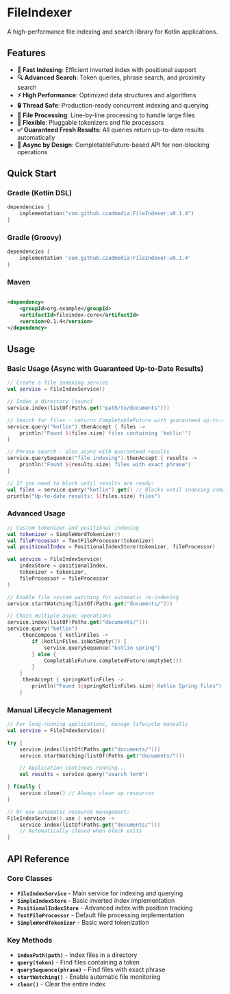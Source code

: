 # FileIndexer

A high-performance file indexing and search library for Kotlin applications.

## Features

- **🚀 Fast Indexing**: Efficient inverted index with positional support
- **🔍 Advanced Search**: Token queries, phrase search, and proximity search
- **⚡ High Performance**: Optimized data structures and algorithms
- **🔒 Thread Safe**: Production-ready concurrent indexing and querying
- **📁 File Processing**: Line-by-line processing to handle large files
- **🎯 Flexible**: Pluggable tokenizers and file processors
- **✅ Guaranteed Fresh Results**: All queries return up-to-date results automatically
- **🔄 Async by Design**: CompletableFuture-based API for non-blocking operations

## Quick Start

### Gradle (Kotlin DSL)

```kotlin
dependencies {
    implementation("com.github.czadmedia:FileIndexer:v0.1.4")
}
```

### Gradle (Groovy)

```groovy
dependencies {
    implementation 'com.github.czadmedia:FileIndexer:v0.1.4'
}
```

### Maven

```xml

<dependency>
    <groupId>org.example</groupId>
    <artifactId>fileindex-core</artifactId>
    <version>0.1.4</version>
</dependency>
```

## Usage

### Basic Usage (Async with Guaranteed Up-to-Date Results)

```kotlin
// Create a file indexing service
val service = FileIndexService()

// Index a directory (async)
service.index(listOf(Paths.get("path/to/documents")))

// Search for files - returns CompletableFuture with guaranteed up-to-date results
service.query("kotlin").thenAccept { files ->
    println("Found ${files.size} files containing 'kotlin'")
}

// Phrase search - also async with guaranteed results
service.querySequence("file indexing").thenAccept { results ->
    println("Found ${results.size} files with exact phrase")
}

// If you need to block until results are ready:
val files = service.query("kotlin").get() // Blocks until indexing completes
println("Up-to-date results: ${files.size} files")
```

### Advanced Usage

```kotlin
// Custom tokenizer and positional indexing
val tokenizer = SimpleWordTokenizer()
val fileProcessor = TextFileProcessor(tokenizer)
val positionalIndex = PositionalIndexStore(tokenizer, fileProcessor)

val service = FileIndexService(
    indexStore = positionalIndex,
    tokenizer = tokenizer,
    fileProcessor = fileProcessor
)

// Enable file system watching for automatic re-indexing
service.startWatching(listOf(Paths.get("documents/")))

// Chain multiple async operations
service.index(listOf(Paths.get("documents/")))
service.query("kotlin")
    .thenCompose { kotlinFiles ->
        if (kotlinFiles.isNotEmpty()) {
            service.querySequence("kotlin spring")
        } else {
            CompletableFuture.completedFuture(emptySet())
        }
    }
    .thenAccept { springKotlinFiles ->
        println("Found ${springKotlinFiles.size} Kotlin Spring files")
    }
```

### Manual Lifecycle Management

```kotlin
// For long-running applications, manage lifecycle manually
val service = FileIndexService()

try {
    service.index(listOf(Paths.get("documents/")))
    service.startWatching(listOf(Paths.get("documents/")))

    // Application continues running...
    val results = service.query("search term")

} finally {
    service.close() // Always clean up resources
}

// Or use automatic resource management:
FileIndexService().use { service ->
    service.index(listOf(Paths.get("documents/")))
    // Automatically closed when block exits
}
```

## API Reference

### Core Classes

- **`FileIndexService`** - Main service for indexing and querying
- **`SimpleIndexStore`** - Basic inverted index implementation
- **`PositionalIndexStore`** - Advanced index with position tracking
- **`TextFileProcessor`** - Default file processing implementation
- **`SimpleWordTokenizer`** - Basic word tokenization

### Key Methods

- **`indexPath(path)`** - Index files in a directory
- **`query(token)`** - Find files containing a token
- **`querySequence(phrase)`** - Find files with exact phrase
- **`startWatching()`** - Enable automatic file monitoring
- **`clear()`** - Clear the entire index